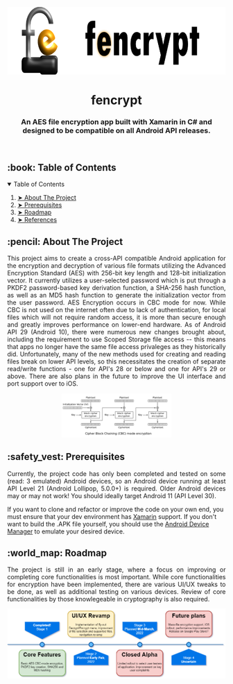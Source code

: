 <p align="center"> 
  <img src="readmeresources/fencrypt_new_logo.png" alt="fencrypt logo" width="680px" height="156px">
</p>
<h1 align="center"> fencrypt </h1>
<h3 align="center"> An AES file encryption app built with Xamarin in C# and designed to be compatible on all Android API releases.</h3> 

</br>

<!-- TABLE OF CONTENTS -->
<h2 id="table-of-contents"> :book: Table of Contents</h2>
<details open="open">
  <summary>Table of Contents</summary>
  <ol>
    <li><a href="#about-the-project"> ➤ About The Project</a></li>
    <li><a href="#prerequisites"> ➤ Prerequisites</a></li>
    <li><a href="#roadmap"> ➤ Roadmap</a></li>
    <!--<li><a href="#experiments">Experiments</a></li>-->
    <li><a href="#references"> ➤ References</a></li>
  </ol>
</details>

<!-- ABOUT THE PROJECT -->
<h2 id="about-the-project"> :pencil: About The Project</h2>

<p align="justify"> 
  This project aims to create a cross-API compatible Android application for the encryption and decryption of various file formats utilizing the Advanced Encryption Standard (AES)
  with 256-bit key length and 128-bit initialization vector. It currently utilizes a user-selected password which is put through a PKDF2 password-based key derivation function, a SHA-256 hash function, as well as an MD5 hash function to generate the initialization vector from the user password. AES Encryption occurs in CBC mode for now. While CBC is not used on the internet often due to lack of authentication, for local files which will not require random access, it is more than secure enough
  and greatly improves performance on lower-end hardware.
  As of Android API 29 (Android 10), there were numerous new changes brought about, including the requirement to use Scoped Storage file access -- this means that apps no longer
  have the same file access privaleges as they historically did. Unfortunately, many of the new methods used for creating and reading files break on lower API levels, so this
  necessitates the creation of separate read/write functions - one for API's 28 or below and one for API's 29 or above. There are also plans in the future to improve the UI
  interface and port support over to iOS.
</p>

<p align="center">
  <img src="readmeresources/CBC_encryption.png" alt="Image describing CBC-mode for AES Encryption" width="50%" height="50%">
</p>

<!-- PREREQUISITES -->
<h2 id="prerequisites"> :safety_vest: Prerequisites</h2>

<p align="justify"> 
  Currently, the project code has only been completed and tested on some (read: 3 emulated) Android devices, so an Android device running at least API Level 21
  (Android Lollipop, 5.0.0+) is required. Older Android devices may or may not work! You should ideally target Android 11 (API Level 30).
  
  If you want to clone and refactor or improve the code on your own end, you must ensure that your dev environment has 
  <a href="https://dotnet.microsoft.com/en-us/apps/xamarin">Xamarin</a> support. If you don't want to build the .APK file yourself, you should use
  the <a href="https://docs.microsoft.com/en-us/xamarin/android/get-started/installation/android-emulator/device-manager?tabs=windows&pivots=windows">Android Device Manager</a> to emulate your desired device.
</p>


<!-- ROADMAP -->
<h2 id="roadmap"> :world_map: Roadmap</h2>
<p align="justify"> 
  The project is still in an early stage, where a focus on improving or completing core functionalities is most important. While core functionalities for encryption
  have been implemented, there are various UI/UX tweaks to be done, as well as additional testing on various devices. Review of core functionalities by those     knowlegeable in cryptography is also required.
</p>

<p align="center">
  <img src="readmeresources/roadmap_file_enc_app.drawio.png" alt="Image describing current placeholder roadmap.">
</p>
